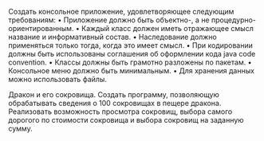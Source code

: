 Создать консольное приложение, удовлетворяющее следующим требованиям:
•	Приложение должно быть объектно-, а не процедурно-ориентированным.
•	Каждый класс должен иметь отражающее смысл название и информативный состав.
•	Наследование должно применяться только тогда, когда это имеет смысл.
•	При кодировании должны быть использованы соглашения об оформлении кода java code convention.
•	Классы должны быть грамотно разложены по пакетам.
•	Консольное меню должно быть минимальным.
•	Для хранения данных можно использовать файлы.

Дракон и его сокровища. Создать программу, позволяющую обрабатывать сведения о 100 сокровищах в пещере дракона. Реализовать возможность просмотра сокровищ, выбора самого дорогого по стоимости сокровища и выбора сокровищ на заданную сумму.
